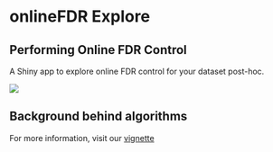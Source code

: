 # onlineFDR Explore

## Performing Online FDR Control

A Shiny app to explore online FDR control for your dataset post-hoc. 

![](https://github.com/latlio/onlineFDRexplore/blob/master/www/user-diagram.png)

## Background behind algorithms
For more information, visit our [vignette](https://dsrobertson.github.io/onlineFDR/articles/onlineFDR.html)
